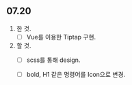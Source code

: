 ## 07.20

1. 한 것.
   - [ ] Vue를 이용한 Tiptap 구현.
2. 할 것.
   - [ ] scss를 통해 design.
   - [ ] bold, H1 같은 명령어를 Icon으로 변경.





